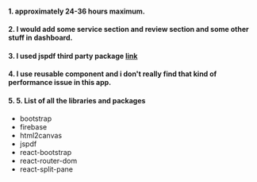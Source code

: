 #### 1. approximately 24-36 hours maximum.

#### 2. I would add some service section and review section and some other stuff in dashboard.

#### 3. I used jspdf third party package [link](https://github.com/MrRio/jsPDF)

#### 4. I use reusable component and i don't really find that kind of performance issue in this app.

#### 5. 5. List of all the libraries and packages

- bootstrap
- firebase
- html2canvas
- jspdf
- react-bootstrap
- react-router-dom
- react-split-pane
